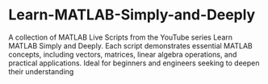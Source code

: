 # Learn-MATLAB-Simply-and-Deeply
A collection of MATLAB Live Scripts from the YouTube series Learn MATLAB Simply and Deeply. Each script demonstrates essential MATLAB concepts, including vectors, matrices, linear algebra operations, and practical applications. Ideal for beginners and engineers seeking to deepen their understanding
